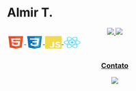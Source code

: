 <h1> Almir T.</h1>

<div align="center">
  <a href="https://github.com/AlmirTrindade">
  <img height="145em" src="https://github-readme-stats.vercel.app/api?username=AlmirTrindade&show_icons=true&theme=dark&include_all_commits=true&count_private=true"/>
  <img height="145em" src="https://github-readme-stats.vercel.app/api/top-langs/?username=AlmirTrindade&layout=compact&langs_count=7&theme=dark"/>
    </div>
  

  <img align="center" alt="Almir-HTML" height="30" width="40" src="https://raw.githubusercontent.com/devicons/devicon/master/icons/html5/html5-original.svg">
  <img align="center" alt="Almir-CSS" height="30" width="40" src="https://raw.githubusercontent.com/devicons/devicon/master/icons/css3/css3-original.svg">
  <img align="center" alt="Almir-Js" height="30" width="40" src="https://raw.githubusercontent.com/devicons/devicon/master/icons/javascript/javascript-plain.svg">
  <img align="center" alt="Almir-React" height="30" width="40" src="https://raw.githubusercontent.com/devicons/devicon/master/icons/react/react-original.svg">
  
  ##
  
  <div align="center">
  <h3 align"center"> <h3> Contato </h3>
    </div>
    
<div align="center">
<a href="https://instagram.com/Almir_Trindad3" target="_blank"> <img src="https://img.shields.io/badge/-Instagram-%23E4405F?style=for-the-badge&logo=instagram&logoColor=white" </a>
    </div>
  
  ##
  
